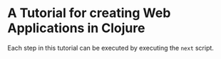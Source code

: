 # A Tutorial for creating Web Applications in Clojure

Each step in this tutorial can be executed by executing the `next` script.
